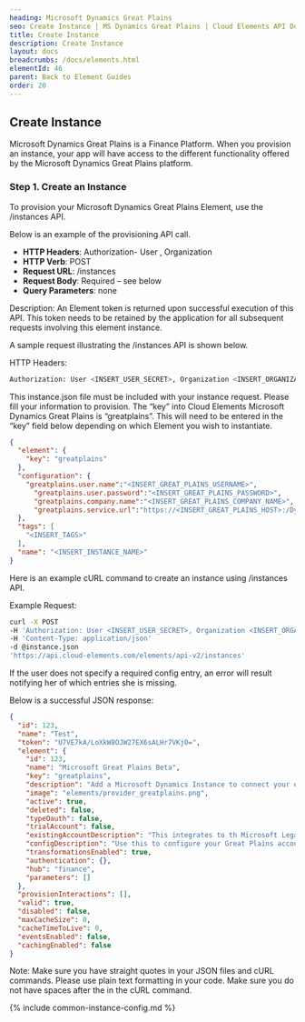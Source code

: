 ```yaml
---
heading: Microsoft Dynamics Great Plains
seo: Create Instance | MS Dynamics Great Plains | Cloud Elements API Docs
title: Create Instance
description: Create Instance
layout: docs
breadcrumbs: /docs/elements.html
elementId: 46
parent: Back to Element Guides
order: 20
---
```


## Create Instance

Microsoft Dynamics Great Plains is a Finance Platform. When you provision an instance, your app will have access to the different functionality offered by the Microsoft Dynamics Great Plains platform.

### Step 1. Create an Instance

To provision your Microsoft Dynamics Great Plains Element, use the /instances API.

Below is an example of the provisioning API call.

* __HTTP Headers__: Authorization- User <user secret>, Organization <organization secret>
* __HTTP Verb__: POST
* __Request URL__: /instances
* __Request Body__: Required – see below
* __Query Parameters__: none

Description: An Element token is returned upon successful execution of this API. This token needs to be retained by the application for all subsequent requests involving this element instance.

A sample request illustrating the /instances API is shown below.

HTTP Headers:

```bash
Authorization: User <INSERT_USER_SECRET>, Organization <INSERT_ORGANIZATION_SECRET>

```
This instance.json file must be included with your instance request.  Please fill your information to provision.  The “key” into Cloud Elements Microsoft Dynamics Great Plains is “greatplains”.  This will need to be entered in the “key” field below depending on which Element you wish to instantiate.

```json
{
  "element": {
    "key": "greatplains"
  },
  "configuration": {
    "greatplains.user.name":"<INSERT_GREAT_PLAINS_USERNAME>",
	  "greatplains.user.password":"<INSERT_GREAT_PLAINS_PASSWORD>",
	  "greatplains.company.name":"<INSERT_GREAT_PLAINS_COMPANY_NAME>",
	  "greatplains.service.url":"https://<INSERT_GREAT_PLAINS_HOST>:/DynamicsGPWebServices/DynamicsGPService.asmx;"
  },
  "tags": [
    "<INSERT_TAGS>"
  ],
  "name": "<INSERT_INSTANCE_NAME>"
}
```

Here is an example cURL command to create an instance using /instances API.

Example Request:

```bash
curl -X POST
-H 'Authorization: User <INSERT_USER_SECRET>, Organization <INSERT_ORGANIZATION_SECRET>'
-H 'Content-Type: application/json'
-d @instance.json
'https://api.cloud-elements.com/elements/api-v2/instances'
```

If the user does not specify a required config entry, an error will result notifying her of which entries she is missing.

Below is a successful JSON response:

```json
{
  "id": 123,
  "name": "Test",
  "token": "U7VE7kA/LoXkW8OJW27EX6sALHr7VKj0=",
  "element": {
    "id": 123,
    "name": "Microsoft Great Plains Beta",
    "key": "greatplains",
    "description": "Add a Microsoft Dynamics Instance to connect your existing Microsoft Dynamics account to the Finance Hub, allowing you to manage customers, employees, invoices, purchase orders, etc. across multiple Finance Elements. You will need your Microsoft Dynamics account information to add an instance.",
    "image": "elements/provider_greatplains.png",
    "active": true,
    "deleted": false,
    "typeOauth": false,
    "trialAccount": false,
    "existingAccountDescription": "This integrates to th Microsoft Legacy Great Plains Web Services.",
    "configDescription": "Use this to configure your Great Plains account with your hosted provider. ",
    "transformationsEnabled": true,
    "authentication": {},
    "hub": "finance",
    "parameters": []
  },
  "provisionInteractions": [],
  "valid": true,
  "disabled": false,
  "maxCacheSize": 0,
  "cacheTimeToLive": 0,
  "eventsEnabled": false,
  "cachingEnabled": false
}
```

Note:  Make sure you have straight quotes in your JSON files and cURL commands.  Please use plain text formatting in your code.  Make sure you do not have spaces after the in the cURL command.

{% include common-instance-config.md %}
